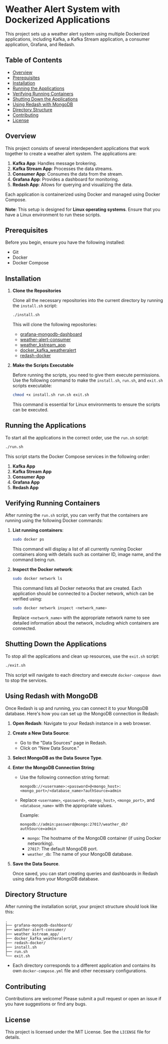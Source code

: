 
# Weather Alert System with Dockerized Applications

This project sets up a weather alert system using multiple Dockerized applications, including Kafka, a Kafka Stream application, a consumer application, Grafana, and Redash.

## Table of Contents

- [Overview](#overview)
- [Prerequisites](#prerequisites)
- [Installation](#installation)
- [Running the Applications](#running-the-applications)
- [Verifying Running Containers](#verifying-running-containers)
- [Shutting Down the Applications](#shutting-down-the-applications)
- [Using Redash with MongoDB](#using-redash-with-mongodb)
- [Directory Structure](#directory-structure)
- [Contributing](#contributing)
- [License](#license)

## Overview

This project consists of several interdependent applications that work together to create a weather alert system. The applications are:

1. **Kafka App**: Handles message brokering.
2. **Kafka Stream App**: Processes the data streams.
3. **Consumer App**: Consumes the data from the stream.
4. **Grafana App**: Provides a dashboard for monitoring.
5. **Redash App**: Allows for querying and visualizing the data.

Each application is containerized using Docker and managed using Docker Compose.

**Note**: This setup is designed for **Linux operating systems**. Ensure that you have a Linux environment to run these scripts.

## Prerequisites

Before you begin, ensure you have the following installed:

- Git
- Docker
- Docker Compose

## Installation

1. **Clone the Repositories**

   Clone all the necessary repositories into the current directory by running the `install.sh` script:

   ```bash
   ./install.sh
   ```

   This will clone the following repositories:

   - [grafana-mongodb-dashboard](https://github.com/christophermoverton/grafana-mongodb-dashboard.git)
   - [weather-alert-consumer](https://github.com/christophermoverton/weather-alert-consumer.git)
   - [weather_kstream_app](https://github.com/christophermoverton/weather_kstream_app.git)
   - [docker_kafka_weatheralert](https://github.com/christophermoverton/docker_kafka_weatheralert.git)
   - [redash-docker](https://github.com/christophermoverton/redash-docker.git)

2. **Make the Scripts Executable**

   Before running the scripts, you need to give them execute permissions. Use the following command to make the `install.sh`, `run.sh`, and `exit.sh` scripts executable:

   ```bash
   chmod +x install.sh run.sh exit.sh
   ```

   This command is essential for Linux environments to ensure the scripts can be executed.

## Running the Applications

To start all the applications in the correct order, use the `run.sh` script:

```bash
./run.sh
```

This script starts the Docker Compose services in the following order:

1. **Kafka App**
2. **Kafka Stream App**
3. **Consumer App**
4. **Grafana App**
5. **Redash App**

## Verifying Running Containers

After running the `run.sh` script, you can verify that the containers are running using the following Docker commands:

1. **List running containers**:

   ```bash
   sudo docker ps
   ```

   This command will display a list of all currently running Docker containers along with details such as container ID, image name, and the command being run.

2. **Inspect the Docker network**:

   ```bash
   sudo docker network ls
   ```

   This command lists all Docker networks that are created. Each application should be connected to a Docker network, which can be verified using:

   ```bash
   sudo docker network inspect <network_name>
   ```

   Replace `<network_name>` with the appropriate network name to see detailed information about the network, including which containers are connected.

## Shutting Down the Applications

To stop all the applications and clean up resources, use the `exit.sh` script:

```bash
./exit.sh
```

This script will navigate to each directory and execute `docker-compose down` to stop the services.

## Using Redash with MongoDB

Once Redash is up and running, you can connect it to your MongoDB database. Here's how you can set up the MongoDB connection in Redash:

1. **Open Redash**: Navigate to your Redash instance in a web browser.

2. **Create a New Data Source**:
   - Go to the "Data Sources" page in Redash.
   - Click on "New Data Source."

3. **Select MongoDB as the Data Source Type**.

4. **Enter the MongoDB Connection String**:
   - Use the following connection string format:
   
     ```
     mongodb://<username>:<password>@<mongo_host>:<mongo_port>/<database_name>?authSource=admin
     ```

   - Replace `<username>`, `<password>`, `<mongo_host>`, `<mongo_port>`, and `<database_name>` with the appropriate values.

     Example:
     
     ```
     mongodb://admin:password@mongo:27017/weather_db?authSource=admin
     ```

     - `mongo`: The hostname of the MongoDB container (if using Docker networking).
     - `27017`: The default MongoDB port.
     - `weather_db`: The name of your MongoDB database.

5. **Save the Data Source**.

   Once saved, you can start creating queries and dashboards in Redash using data from your MongoDB database.

## Directory Structure

After running the installation script, your project structure should look like this:

```
.
├── grafana-mongodb-dashboard/
├── weather-alert-consumer/
├── weather_kstream_app/
├── docker_kafka_weatheralert/
├── redash-docker/
├── install.sh
├── run.sh
└── exit.sh
```

- Each directory corresponds to a different application and contains its own `docker-compose.yml` file and other necessary configurations.

## Contributing

Contributions are welcome! Please submit a pull request or open an issue if you have suggestions or find any bugs.

## License

This project is licensed under the MIT License. See the `LICENSE` file for details.

